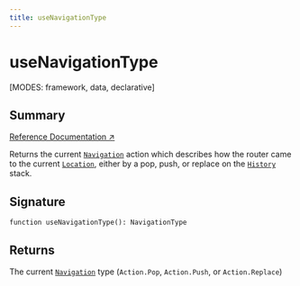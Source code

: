 ```yaml
---
title: useNavigationType
---
```


# useNavigationType

<!--
⚠️ ⚠️ IMPORTANT ⚠️ ⚠️ 

Thank you for helping improve our documentation!

This file is auto-generated from the JSDoc comments in the source
code, so please edit the JSDoc comments in the file below and this
file will be re-generated once those changes are merged.

https://github.com/remix-run/react-router/blob/main/packages/react-router/lib/hooks.tsx
-->

[MODES: framework, data, declarative]

## Summary

[Reference Documentation ↗](https://api.reactrouter.com/v7/functions/react_router.useNavigationType.html)

Returns the current [`Navigation`](https://api.reactrouter.com/v7/types/react_router.Navigation.html) action which describes how the router
came to the current [`Location`](https://api.reactrouter.com/v7/interfaces/react_router.Location.html), either by a pop, push, or replace on
the [`History`](https://developer.mozilla.org/en-US/docs/Web/API/History) stack.

## Signature

```tsx
function useNavigationType(): NavigationType
```

## Returns

The current [`Navigation`](https://api.reactrouter.com/v7/types/react_router.Navigation.html) type (`Action.Pop`,
`Action.Push`, or `Action.Replace`)

